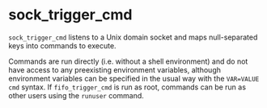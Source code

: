 # sock_trigger_cmd

`sock_trigger_cmd` listens to a Unix domain socket and maps null-separated keys into commands to execute.

Commands are run directly (i.e. without a shell environment) and do not have access to any preexisting environment variables, although environment variables can be specified in the usual way with the `VAR=VALUE cmd` syntax. If `fifo_trigger_cmd` is run as root, commands can be run as other users using the `runuser` command.